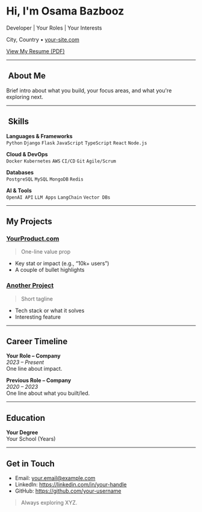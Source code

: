 <!-- Header -->
<h1 align="left">Hi, I'm Osama Bazbooz</h1>
<p>Developer | Your Roles | Your Interests</p>
<p>City, Country • <a href="https://your-site.com">your-site.com</a></p>

<p><a href="./assets/resume.pdf">View My Resume (PDF)</a></p>



---

## ‍ About Me
Brief intro about what you build, your focus areas, and what you're exploring next.

---

## ️ Skills
**Languages & Frameworks**  
`Python` `Django` `Flask` `JavaScript` `TypeScript` `React` `Node.js`

**Cloud & DevOps**  
`Docker` `Kubernetes` `AWS` `CI/CD` `Git` `Agile/Scrum`


**Databases**  
`PostgreSQL` `MySQL` `MongoDB` `Redis`

**AI & Tools**  
`OpenAI API` `LLM Apps` `LangChain` `Vector DBs`





---

##  My Projects
### [YourProduct.com](https://yourproduct.com)
> One-line value prop  
- Key stat or impact (e.g., “10k+ users”)  
- A couple of bullet highlights

### [Another Project](https://github.com/you/another-project)
> Short tagline  
- Tech stack or what it solves  
- Interesting feature

---

##  Career Timeline
**Your Role – Company**  
*2023 – Present*  
One line about impact.

**Previous Role – Company**  
*2020 – 2023*  
One line about what you built/led.

---

##  Education
**Your Degree**  
Your School (Years)

---

##  Get in Touch
- Email: your.email@example.com  
- LinkedIn: https://linkedin.com/in/your-handle  
- GitHub: https://github.com/your-username

> Always exploring XYZ.
